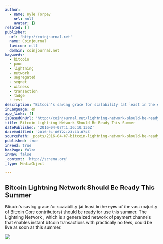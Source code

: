 ```yaml
---
author:
  - name: Kyle Torpey
    url: null
    avatar: {}
related: []
publisher:
  url: 'http://coinjournal.net'
  name: Coinjournal
  favicon: null
  domain: coinjournal.net
keywords:
  - bitcoin
  - poon
  - lightning
  - network
  - segregated
  - segnet
  - witness
  - transaction
  - tadge
  - test
description: "Bitcoin's saving grace for scalability (at least in the eyes of the vast majority of Bitcoin Core contributors) should be ready for use this summer. The Lightning Network , which is a generalized network of payment channels that enables instant bitcoin transactions with practically no fees, could be live as soon as this summer."
inLanguage: en
app_links: []
isBasedOnUrl: 'http://coinjournal.net/lightning-network-should-be-ready-this-summer/'
title: Bitcoin Lightning Network Should Be Ready This Summer
datePublished: '2016-04-07T11:36:10.136Z'
dateModified: '2016-04-06T22:23:13.674Z'
sourcePath: _posts/2016-04-07-bitcoin-lightning-network-should-be-ready-this-summer.md
published: true
inFeed: true
hasPage: false
inNav: false
_context: 'http://schema.org'
_type: MediaObject

---
```

<article style=""><h1>Bitcoin Lightning Network Should Be Ready This Summer</h1><p>Bitcoin's saving grace for scalability (at least in the eyes of the vast majority of Bitcoin Core contributors) should be ready for use this summer. The Lightning Network , which is a generalized network of payment channels that enables instant bitcoin transactions with practically no fees, could be live as soon as this summer.</p><img src="http://coinjournal.net/wp-content/uploads/2016/04/Lightning-Network.jpg" /></article>